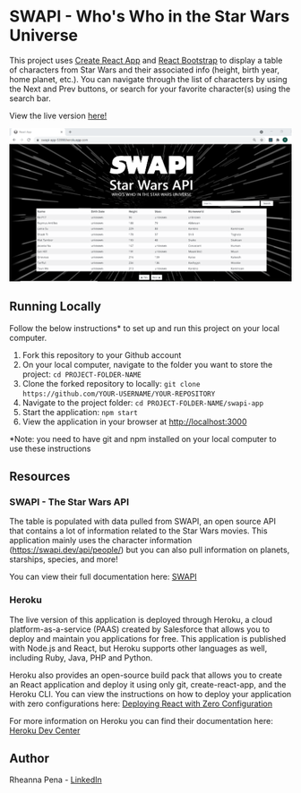 # SWAPI - Who's Who in the Star Wars Universe

This project uses [Create React App](https://github.com/facebook/create-react-app) and [React Bootstrap](https://react-bootstrap.github.io/) to display a table of characters from Star Wars and their associated info (height, birth year, home planet, etc.). You can navigate through the list of characters by using the Next and Prev buttons, or search for your favorite character(s) using the search bar.

View the live version [here!](https://swapi-app-53990.herokuapp.com/)

![](./screenshot.PNG)

## Running Locally

Follow the below instructions* to set up and run this project on your local computer.

1. Fork this repository to your Github account
2. On your local computer, navigate to the folder you want to store the project: `cd PROJECT-FOLDER-NAME`
3. Clone the forked repository to locally: `git clone https://github.com/YOUR-USERNAME/YOUR-REPOSITORY`
4. Navigate to the project folder: `cd PROJECT-FOLDER-NAME/swapi-app`
5. Start the application: `npm start`
6. View the application in your browser at [http://localhost:3000](http://localhost:3000)

*Note: you need to have git and npm installed on your local computer to use these instructions

## Resources

### SWAPI - The Star Wars API

The table is populated with data pulled from SWAPI, an open source API that contains a lot of information related to the Star Wars movies. This application mainly uses the character information (https://swapi.dev/api/people/) but you can also pull information on planets, starships, species, and more! 

You can view their full documentation here: [SWAPI](https://swapi.dev/)

### Heroku

The live version of this application is deployed through Heroku, a cloud platform-as-a-service (PAAS) created by Salesforce that allows you to deploy and maintain you applications for free. This application is published with Node.js and React, but Heroku supports other languages as well, including Ruby, Java, PHP and Python. 

Heroku also provides an open-source build pack that allows you to create an React application and deploy it using only git, create-react-app, and the Heroku CLI. You can view the instructions on how to deploy your application with zero configurations here: [Deploying React with Zero Configuration](https://blog.heroku.com/deploying-react-with-zero-configuration)

For more information on Heroku you can find their documentation here: [Heroku Dev Center](https://devcenter.heroku.com/)

## Author

Rheanna Pena - [LinkedIn](https://www.linkedin.com/in/rheanna-gallego-aa0007110/)